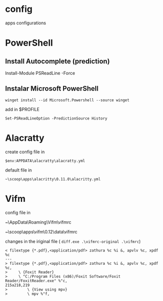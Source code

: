 # config
apps configurations

# PowerShell
## Install Autocomplete (prediction)
   Install-Module PSReadLine -Force

## Instalar Microsoft PowerShell
    winget install --id Microsoft.Powershell --source winget

add in $PROFILE
    
    Set-PSReadLineOption -PredictionSource History

# Alacratty
create config file in

    $env:APPDATA\alacratty\alacratty.yml

default file in 

    ~\scoop\apps\alacritty\0.11.0\alacritty.yml

# Vifm
config file in 

   ~\AppData\Roaming\Vifm\vifmrc
   
   ~\scoop\apps\vifm\0.12\data\vifmrc


changes in the iriginal file ( `diff.exe .\vifmrc-original .\vifmrc`)
```
< filextype {*.pdf},<application/pdf> zathura %c %i &, apvlv %c, xpdf %c
---
> filextype {*.pdf},<application/pdf> zathura %c %i &, apvlv %c, xpdf %c,
>     \ {Foxit Reader}
>     \ "C:/Program Files (x86)/Foxit Software/Foxit Reader/FoxitReader.exe" %"c,
215a218,219
>         \ {View using mpv}
>         \ mpv %"f,

```
